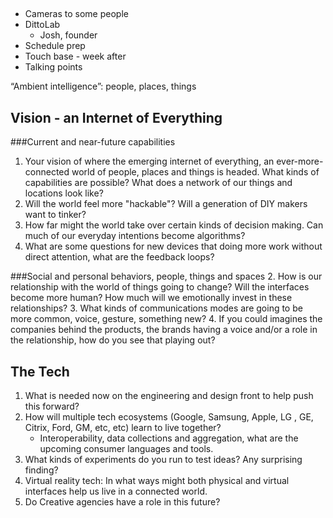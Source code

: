 ##
- Cameras to some people 
- DittoLab
	- Josh, founder
- Schedule prep
- Touch base - week after 
- Talking points




“Ambient intelligence”: people, places, things

## Vision - an Internet of Everything ##

###Current and near-future capabilities
1. Your vision of where the emerging internet of everything, an ever-more-connected world of people, places and things is headed. What kinds of capabilities are possible? What does a network of our things and locations look like?
2. Will the world feel more "hackable"? Will a generation of DIY makers want to tinker?
3. How far might the world take over certain kinds of decision making. Can much of our everyday intentions become algorithms?
4. What are some questions for new devices that doing more work without direct attention, what are the feedback loops?

###Social and personal behaviors, people, things and spaces
2. How is our relationship with the world of things going to change? Will the interfaces become more human? How much will we emotionally invest in these relationships?
3. What kinds of communications modes are going to be more common, voice, gesture, something new?
4. If you could imagines the companies behind the products, the brands having a voice and/or a role in the relationship, how do you see that playing out?

## The Tech ##


1. What is needed now on the engineering and design front to help push this forward?
2. How will multiple tech ecosystems (Google, Samsung, Apple, LG , GE, Citrix, Ford, GM, etc, etc) learn to live together?
	* Interoperability, data collections and aggregation, what are the upcoming consumer languages and tools.
3. What kinds of experiments do you run to test ideas? Any surprising finding?
4. Virtual reality tech: In what ways might both physical and virtual interfaces help us live in a connected world.
5. Do Creative agencies have a role in this future?

